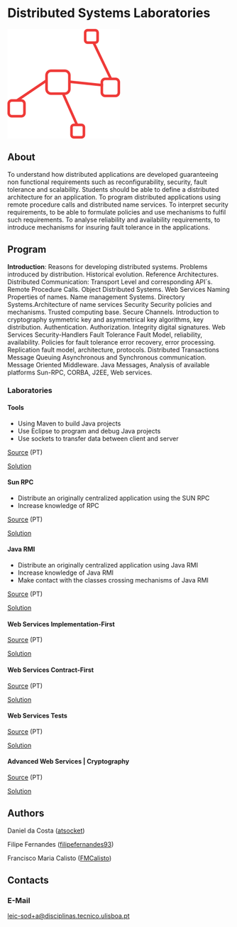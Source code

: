 # Distributed Systems Laboratories

<img src="assets/icon-design.png" alt="Distributed Systems" align="center"/>

## About

To understand how distributed applications are developed guaranteeing non functional requirements such as reconfigurability, security, fault tolerance and scalability. Students should be able to define a distributed architecture for an application. To program distributed applications using remote procedure calls and distributed name services. To interpret security requirements, to be able to formulate policies and use mechanisms to fulfil such requirements. To analyse reliability and availability requirements, to introduce mechanisms for insuring fault tolerance in the applications.

## Program

**Introduction**: Reasons for developing distributed systems. Problems introduced by distribution. Historical evolution. Reference Architectures. Distributed Communication: Transport Level and corresponding API´s. Remote Procedure Calls. Object Distributed Systems. Web Services Naming Properties of names. Name management Systems. Directory Systems.Architecture of name services Security Security policies and mechanisms. Trusted computing base. Secure Channels. Introduction to cryptography symmetric key and asymmetrical key algorithms, key distribution. Authentication. Authorization. Integrity digital signatures. Web Services Security-Handlers Fault Tolerance Fault Model, reliability, availability. Policies for fault tolerance error recovery, error processing. Replication fault model, architecture, protocols. Distributed Transactions Message Queuing Asynchronous and Synchronous communication. Message Oriented Middleware. Java Messages, Analysis of available platforms Sun-RPC, CORBA, J2EE, Web services.

### Laboratories

#### Tools

* Using Maven to build Java projects
* Use Eclipse to program and debug Java projects
* Use sockets to transfer data between client and server

[Source](http://disciplinas.tecnico.ulisboa.pt/leic-sod/2015-2016/labs/02-tools/index.html) (PT)

[Solution](https://github.com/FMCalisto/socket-client-server)

#### Sun RPC

* Distribute an originally centralized application using the SUN RPC
* Increase knowledge of RPC

[Source](http://disciplinas.tecnico.ulisboa.pt/leic-sod/2015-2016/labs/03-rpc/index.html) (PT)

[Solution](https://github.com/FMCalisto/ttt-web-service-noughts-crosses-game-2)

#### Java RMI

* Distribute an originally centralized application using Java RMI
* Increase knowledge of Java RMI
* Make contact with the classes crossing mechanisms of Java RMI

[Source](http://disciplinas.tecnico.ulisboa.pt/leic-sod/2015-2016/labs/04-rmi/index.html) (PT)

[Solution](https://github.com/FMCalisto/ttt-java-rmi-noughts-crosses-game)

#### Web Services Implementation-First

[Source]() (PT)

[Solution]()

#### Web Services Contract-First

[Source]() (PT)

[Solution]()

#### Web Services Tests

[Source]() (PT)

[Solution]()

#### Advanced Web Services | Cryptography

[Source]() (PT)

[Solution]()

## Authors

Daniel da Costa ([atsocket](https://github.com/atsoket))

Filipe Fernandes ([filipefernandes93](https://github.com/filipefernandes93))

Francisco Maria Calisto ([FMCalisto](https://github.com/filipefernandes93))

## Contacts

### E-Mail

leic-sod+a@disciplinas.tecnico.ulisboa.pt
